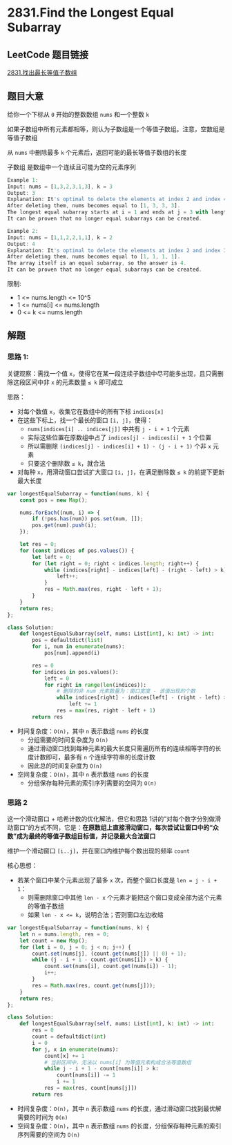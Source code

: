 # 2831.Find the Longest Equal Subarray

## LeetCode 题目链接

[2831.找出最长等值子数组](https://leetcode.cn/problems/find-the-longest-equal-subarray/)

## 题目大意

给你一个下标从 `0` 开始的整数数组 `nums` 和一个整数 `k` 

如果子数组中所有元素都相等，则认为子数组是一个等值子数组。注意，空数组是等值子数组 

从 `nums` 中删除最多 `k` 个元素后，返回可能的最长等值子数组的长度

子数组 是数组中一个连续且可能为空的元素序列

```js
Example 1:
Input: nums = [1,3,2,3,1,3], k = 3
Output: 3
Explanation: It's optimal to delete the elements at index 2 and index 4.
After deleting them, nums becomes equal to [1, 3, 3, 3].
The longest equal subarray starts at i = 1 and ends at j = 3 with length equal to 3.
It can be proven that no longer equal subarrays can be created.

Example 2:
Input: nums = [1,1,2,2,1,1], k = 2
Output: 4
Explanation: It's optimal to delete the elements at index 2 and index 3.
After deleting them, nums becomes equal to [1, 1, 1, 1].
The array itself is an equal subarray, so the answer is 4.
It can be proven that no longer equal subarrays can be created.
```

限制:
- 1 <= nums.length <= 10^5
- 1 <= nums[i] <= nums.length
- 0 <= k <= nums.length

## 解题

### 思路 1: 

关键观察：需找一个值 `x`，使得它在某一段连续子数组中尽可能多出现，且只需删除这段区间中非 `x` 的元素数量 `≤ k` 即可成立

思路：
- 对每个数值 `x`，收集它在数组中的所有下标 `indices[x]`
- 在这些下标上，找一个最长的窗口 `[i, j]`，使得：
  - `nums[indices[i] .. indices[j]]` 中共有 `j - i + 1` 个元素
  - 实际这些位置在原数组中占了 `indices[j] - indices[i] + 1` 个位置
  - 所以需删除 `(indices[j] - indices[i] + 1) - (j - i + 1)` 个非 `x` 元素
  - 只要这个删除数 `≤ k`，就合法
- 对每种 `x`，用滑动窗口尝试扩大窗口 `[i, j]`，在满足删除数 `≤ k` 的前提下更新最大长度

```js
var longestEqualSubarray = function(nums, k) {
    const pos = new Map();

    nums.forEach((num, i) => {
        if (!pos.has(num)) pos.set(num, []);
        pos.get(num).push(i);
    });

    let res = 0;
    for (const indices of pos.values()) {
        let left = 0;
        for (let right = 0; right < indices.length; right++) {
            while (indices[right] - indices[left] - (right - left) > k) {
                left++;
            }
            res = Math.max(res, right - left + 1);
        }
    }
    return res;
};
```
```python
class Solution:
    def longestEqualSubarray(self, nums: List[int], k: int) -> int:
        pos = defaultdict(list)
        for i, num in enumerate(nums):
            pos[num].append(i)

        res = 0
        for indices in pos.values():
            left = 0
            for right in range(len(indices)):
                # 删除的非 num 元素数量为：窗口宽度 - 该值出现的个数
                while indices[right] - indices[left] - (right - left) > k:
                    left += 1
                res = max(res, right - left + 1)
        return res
```

- 时间复杂度：`O(n)`，其中 `n` 表示数组 `nums` 的长度
  - 分组需要的时间复杂度为 `O(n)`
  - 通过滑动窗口找到每种元素的最大长度只需遍历所有的连续相等字符的长度计数即可，最多有 `n` 个连续字符串的长度计数
  - 因此总的时间复杂度为 `O(n)`
- 空间复杂度：`O(n)`，其中 `n` 表示数组 `nums` 的长度
  - 分组保存每种元素的索引序列需要的空间为 `O(n)`

### 思路 2

这一个滑动窗口 + 哈希计数的优化解法，但它和思路 1讲的“对每个数字分别做滑动窗口”的方式不同，它是：**在原数组上直接滑动窗口，每次尝试让窗口中的“众数”成为最终的等值子数组目标值，并记录最大合法窗口**

维护一个滑动窗口 `[i..j]`，并在窗口内维护每个数出现的频率 `count`

核心思想：
- 若某个窗口中某个元素出现了最多 `x` 次，而整个窗口长度是 `len = j - i + 1`：
  - 则需删除窗口中其他 `len - x` 个元素才能把这个窗口变成全部为这个元素的等值子数组
  - 如果 `len - x <= k`，说明合法；否则窗口左边收缩

```js
var longestEqualSubarray = function(nums, k) {
    let n = nums.length, res = 0;
    let count = new Map();
    for (let i = 0, j = 0; j < n; j++) {
        count.set(nums[j], (count.get(nums[j]) || 0) + 1);
        while (j - i + 1 - count.get(nums[i]) > k) {
            count.set(nums[i], count.get(nums[i]) - 1);
            i++;
        }
        res = Math.max(res, count.get(nums[j]));
    }
    return res;
};
```
```python
class Solution:
    def longestEqualSubarray(self, nums: List[int], k: int) -> int:
        res = 0
        count = defaultdict(int)
        i = 0
        for j, x in enumerate(nums):
            count[x] += 1
            # 当前区间中，无法以 nums[i] 为等值元素构成合法等值数组
            while j - i + 1 - count[nums[i]] > k:
                count[nums[i]] -= 1
                i += 1
            res = max(res, count[nums[j]])
        return res
```

- 时间复杂度：`O(n)`，其中 `n` 表示数组 `nums` 的长度，通过滑动窗口找到最优解需要的时间为 `O(n)`
- 空间复杂度：`O(n)`，其中 `n` 表示数组 `nums` 的长度，分组保存每种元素的索引序列需要的空间为 `O(n)`
